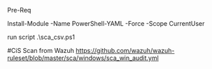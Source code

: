 Pre-Req

Install-Module -Name PowerShell-YAML -Force -Scope CurrentUser

run script
 .\sca_csv.ps1

#CiS Scan from Wazuh
https://github.com/wazuh/wazuh-ruleset/blob/master/sca/windows/sca_win_audit.yml
